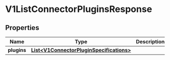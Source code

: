 
# V1ListConnectorPluginsResponse

## Properties
Name | Type | Description | Notes
------------ | ------------- | ------------- | -------------
**plugins** | [**List&lt;V1ConnectorPluginSpecifications&gt;**](V1ConnectorPluginSpecifications.md) |  |  [optional]



